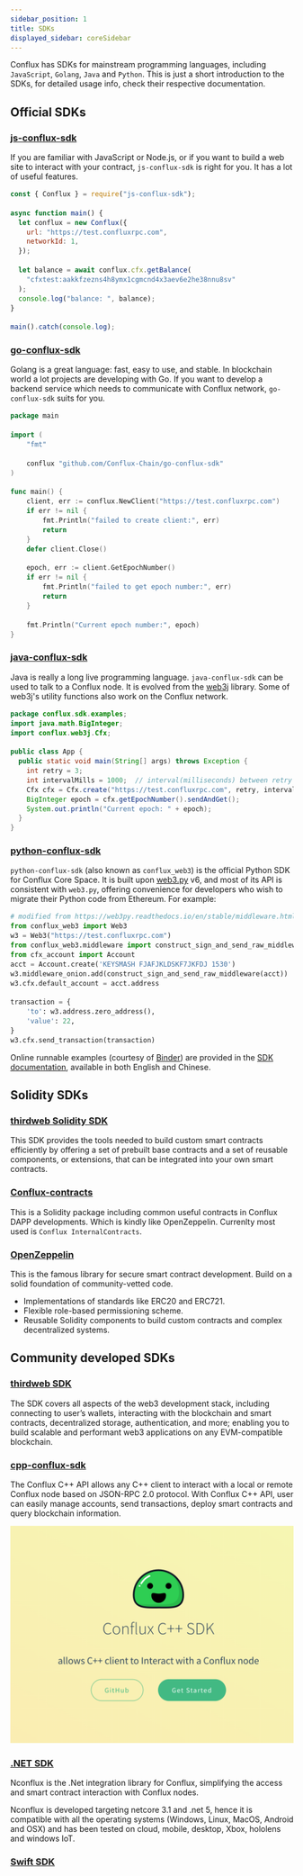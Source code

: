 ```yaml
---
sidebar_position: 1
title: SDKs
displayed_sidebar: coreSidebar
---
```


Conflux has SDKs for mainstream programming languages, including `JavaScript`, `Golang`, `Java` and `Python`. This is just a short introduction to the SDKs, for detailed usage info, check their respective documentation.

## Official SDKs

### [js-conflux-sdk](https://confluxnetwork.gitbook.io/js-conflux-sdk/)

If you are familiar with JavaScript or Node.js, or if you want to build a web site to interact with your contract, `js-conflux-sdk` is right for you. It has a lot of useful features.

```js
const { Conflux } = require("js-conflux-sdk");

async function main() {
  let conflux = new Conflux({
    url: "https://test.confluxrpc.com",
    networkId: 1,
  });

  let balance = await conflux.cfx.getBalance(
    "cfxtest:aakkfzezns4h8ymx1cgmcnd4x3aev6e2he38nnu8sv"
  );
  console.log("balance: ", balance);
}

main().catch(console.log);
```

### [go-conflux-sdk](https://github.com/conflux-chain/go-conflux-sdk)

Golang is a great language: fast, easy to use, and stable. In blockchain world a lot projects are developing with Go. If you want to develop a backend service which needs to communicate with Conflux network, `go-conflux-sdk` suits for you.

```go
package main

import (
	"fmt"

	conflux "github.com/Conflux-Chain/go-conflux-sdk"
)

func main() {
	client, err := conflux.NewClient("https://test.confluxrpc.com")
	if err != nil {
		fmt.Println("failed to create client:", err)
		return
	}
	defer client.Close()

	epoch, err := client.GetEpochNumber()
	if err != nil {
		fmt.Println("failed to get epoch number:", err)
		return
	}

	fmt.Println("Current epoch number:", epoch)
}

```

### [java-conflux-sdk](https://github.com/conflux-chain/java-conflux-sdk)

Java is really a long live programming language. `java-conflux-sdk` can be used to talk to a Conflux node. It is evolved from the [web3j](https://docs.web3j.io/) library. Some of web3j's utility functions also work on the Conflux network.

```java
package conflux.sdk.examples;
import java.math.BigInteger;
import conflux.web3j.Cfx;

public class App {
  public static void main(String[] args) throws Exception {
    int retry = 3;
    int intervalMills = 1000;  // interval(milliseconds) between retry
    Cfx cfx = Cfx.create("https://test.confluxrpc.com", retry, intervalMills);
    BigInteger epoch = cfx.getEpochNumber().sendAndGet();
    System.out.println("Current epoch: " + epoch);
  }
}
```

### [python-conflux-sdk](https://github.com/conflux-chain/python-conflux-sdk)

`python-conflux-sdk` (also known as `conflux_web3`) is the official Python SDK for Conflux Core Space. It is built upon [web3.py](https://github.com/ethereum/web3.py) v6, and most of its API is consistent with `web3.py`, offering convenience for developers who wish to migrate their Python code from Ethereum. For example:

```python
# modified from https://web3py.readthedocs.io/en/stable/middleware.html#signing
from conflux_web3 import Web3
w3 = Web3("https://test.confluxrpc.com")
from conflux_web3.middleware import construct_sign_and_send_raw_middleware
from cfx_account import Account
acct = Account.create('KEYSMASH FJAFJKLDSKF7JKFDJ 1530')
w3.middleware_onion.add(construct_sign_and_send_raw_middleware(acct))
w3.cfx.default_account = acct.address

transaction = {
    'to': w3.address.zero_address(),
    'value': 22,
}
w3.cfx.send_transaction(transaction)
```

Online runnable examples (courtesy of [Binder](https://mybinder.org/)) are provided in the [SDK documentation](https://python-conflux-sdk.readthedocs.io/en/latest/README.html), available in both English and Chinese.

## Solidity SDKs

### [thirdweb Solidity SDK](https://portal.thirdweb.com/solidity)

This SDK provides the tools needed to build custom smart contracts efficiently by offering a set of prebuilt base contracts and a set of reusable components, or extensions, that can be integrated into your own smart contracts.

### [Conflux-contracts](https://github.com/conflux-fans/conflux-contracts)

This is a Solidity package including common useful contracts in Conflux DAPP developments. Which is kindly like OpenZeppelin. Currenlty most used is `Conflux InternalContracts`.

### [OpenZeppelin](https://docs.openzeppelin.com/contracts/4.x/)

This is the famous library for secure smart contract development. Build on a solid foundation of community-vetted code.

- Implementations of standards like ERC20 and ERC721.
- Flexible role-based permissioning scheme.
- Reusable Solidity components to build custom contracts and complex decentralized systems.

## Community developed SDKs

### [thirdweb SDK](https://portal.thirdweb.com/sdk)

The SDK covers all aspects of the web3 development stack, including connecting to user’s wallets, interacting with the blockchain and smart contracts, decentralized storage, authentication, and more; enabling you to build scalable and performant web3 applications on any EVM-compatible blockchain.

### [cpp-conflux-sdk](https://csyangbinbin.github.io/cpp-conflux-sdk/)

The Conflux C++ API allows any C++ client to interact with a local or remote Conflux node based on JSON-RPC 2.0 protocol. With Conflux C++ API, user can easily manage accounts, send transactions, deploy smart contracts and query blockchain information.

![CPP-SDK](../image/CPP-SDK-shot.png)

### [.NET SDK](https://github.com/Nconflux/Conflux.net.SDK)

Nconflux is the .Net integration library for Conflux, simplifying the access and smart contract interaction with Conflux nodes.

Nconflux is developed targeting netcore 3.1 and .net 5, hence it is compatible with all the operating systems (Windows, Linux, MacOS, Android and OSX) and has been tested on cloud, mobile, desktop, Xbox, hololens and windows IoT.

### [Swift SDK](https://github.com/Conflux-Chain/swift-conflux-wallet-sdk)

